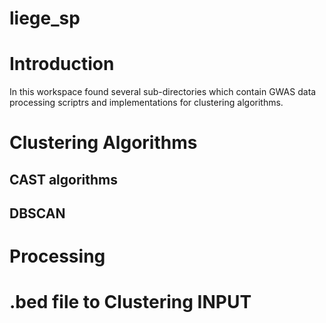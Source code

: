 liege_sp
========

# Introduction
In this workspace found several sub-directories which contain GWAS data processing scriptrs and implementations 
for clustering algorithms.

# Clustering Algorithms

## CAST algorithms
## DBSCAN


# Processing 

# .bed file to Clustering INPUT

